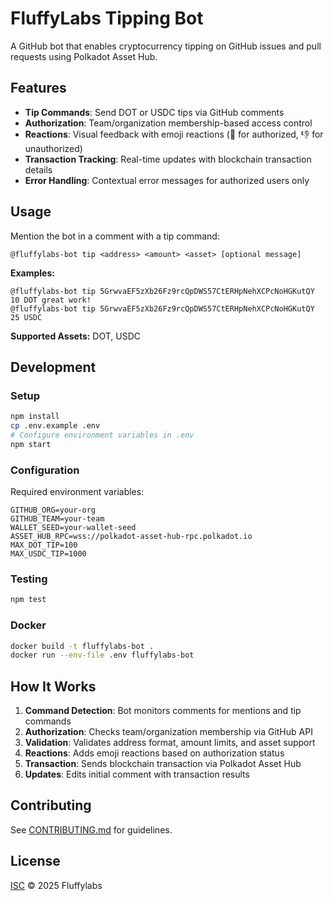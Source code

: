 # FluffyLabs Tipping Bot

A GitHub bot that enables cryptocurrency tipping on GitHub issues and pull requests using Polkadot Asset Hub.

## Features

- **Tip Commands**: Send DOT or USDC tips via GitHub comments
- **Authorization**: Team/organization membership-based access control
- **Reactions**: Visual feedback with emoji reactions (👀 for authorized, 👎 for unauthorized)
- **Transaction Tracking**: Real-time updates with blockchain transaction details
- **Error Handling**: Contextual error messages for authorized users only

## Usage

Mention the bot in a comment with a tip command:

```
@fluffylabs-bot tip <address> <amount> <asset> [optional message]
```

**Examples:**
```
@fluffylabs-bot tip 5GrwvaEF5zXb26Fz9rcQpDWS57CtERHpNehXCPcNoHGKutQY 10 DOT great work!
@fluffylabs-bot tip 5GrwvaEF5zXb26Fz9rcQpDWS57CtERHpNehXCPcNoHGKutQY 25 USDC
```

**Supported Assets:** DOT, USDC

## Development

### Setup

```sh
npm install
cp .env.example .env
# Configure environment variables in .env
npm start
```

### Configuration

Required environment variables:

```env
GITHUB_ORG=your-org
GITHUB_TEAM=your-team
WALLET_SEED=your-wallet-seed
ASSET_HUB_RPC=wss://polkadot-asset-hub-rpc.polkadot.io
MAX_DOT_TIP=100
MAX_USDC_TIP=1000
```

### Testing

```sh
npm test
```

### Docker

```sh
docker build -t fluffylabs-bot .
docker run --env-file .env fluffylabs-bot
```

## How It Works

1. **Command Detection**: Bot monitors comments for mentions and tip commands
2. **Authorization**: Checks team/organization membership via GitHub API
3. **Validation**: Validates address format, amount limits, and asset support
4. **Reactions**: Adds emoji reactions based on authorization status
5. **Transaction**: Sends blockchain transaction via Polkadot Asset Hub
6. **Updates**: Edits initial comment with transaction results

## Contributing

See [CONTRIBUTING.md](CONTRIBUTING.md) for guidelines.

## License

[ISC](LICENSE) © 2025 Fluffylabs